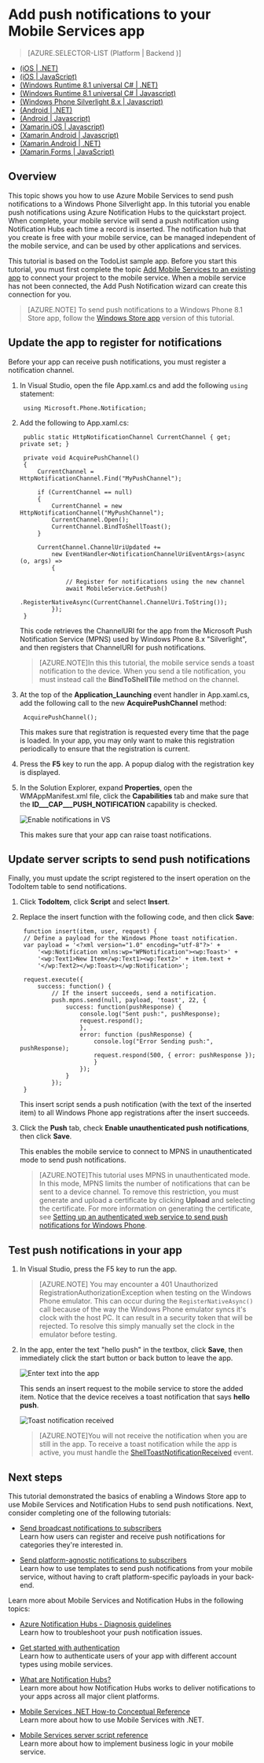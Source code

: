 <properties
	pageTitle="Add push notifications to your Mobile Services app (Windows Phone) | Microsoft Azure"
	description="Learn how to use Azure Mobile Services and Notification Hubs to send push notifications to your Windows Phone app."
	services="mobile-services,notification-hubs"
	documentationCenter="windows"
	authors="ggailey777"
	manager="dwrede"
	editor=""/>

<tags
	ms.service="mobile-services"
	ms.workload="mobile"
	ms.tgt_pltfrm="mobile-windows-phone"
	ms.devlang="dotnet"
	ms.topic="article"
	ms.date="07/21/2016"
	ms.author="glenga"/>


# Add push notifications to your Mobile Services app

> [AZURE.SELECTOR-LIST (Platform | Backend )]
- [(iOS | .NET)](mobile-services-dotnet-backend-ios-get-started-push.md)
- [(iOS | JavaScript)](mobile-services-javascript-backend-ios-get-started-push.md)
- [(Windows Runtime 8.1 universal C# | .NET)](mobile-services-dotnet-backend-windows-universal-dotnet-get-started-push.md)
- [(Windows Runtime 8.1 universal C# | Javascript)](mobile-services-javascript-backend-windows-universal-dotnet-get-started-push.md)
- [(Windows Phone Silverlight 8.x | Javascript)](mobile-services-javascript-backend-windows-phone-get-started-push.md)
- [(Android | .NET)](mobile-services-dotnet-backend-android-get-started-push.md)
- [(Android | Javascript)](mobile-services-javascript-backend-android-get-started-push.md)
- [(Xamarin.iOS | Javascript)](partner-xamarin-mobile-services-ios-get-started-push.md)
- [(Xamarin.Android | Javascript)](partner-xamarin-mobile-services-android-get-started-push.md)
- [(Xamarin.Android | .NET)](mobile-services-dotnet-backend-xamarin-android-get-started-push.md)
- [(Xamarin.Forms | JavaScript)](partner-xamarin-mobile-services-xamarin-forms-get-started-push.md)

## Overview

This topic shows you how to use Azure Mobile Services to send push notifications to a Windows Phone Silverlight app. In this tutorial you enable push notifications using Azure Notification Hubs to the quickstart project. When complete, your mobile service will send a push notification using Notification Hubs each time a record is inserted. The notification hub that you create is free with your mobile service, can be managed independent of the mobile service, and can be used by other applications and services.

This tutorial is based on the TodoList sample app. Before you start this tutorial, you must first complete the topic [Add Mobile Services to an existing app] to connect your project to the mobile service. When a mobile service has not been connected, the Add Push Notification wizard can create this connection for you.

>[AZURE.NOTE] To send push notifications to a Windows Phone 8.1 Store app, follow the [Windows Store app](mobile-services-javascript-backend-windows-universal-dotnet-get-started-push.md) version of this tutorial.

## <a id="update-app"></a> Update the app to register for notifications

Before your app can receive push notifications, you must register a notification channel.

1. In Visual Studio, open the file App.xaml.cs and add the following `using` statement:

        using Microsoft.Phone.Notification;

3. Add the following to App.xaml.cs:

        public static HttpNotificationChannel CurrentChannel { get; private set; }

        private void AcquirePushChannel()
        {
            CurrentChannel = HttpNotificationChannel.Find("MyPushChannel");

            if (CurrentChannel == null)
            {
                CurrentChannel = new HttpNotificationChannel("MyPushChannel");
                CurrentChannel.Open();
                CurrentChannel.BindToShellToast();
            }

            CurrentChannel.ChannelUriUpdated +=
                new EventHandler<NotificationChannelUriEventArgs>(async (o, args) =>
                {

                    // Register for notifications using the new channel
                    await MobileService.GetPush()
                        .RegisterNativeAsync(CurrentChannel.ChannelUri.ToString());
                });
        }

    This code retrieves the ChannelURI for the app from the Microsoft Push Notification Service (MPNS) used by Windows Phone 8.x "Silverlight", and then registers that ChannelURI for push notifications.

	>[AZURE.NOTE]In this this tutorial, the mobile service sends a toast notification to the device. When you send a tile notification, you must instead call the **BindToShellTile** method on the channel.

4. At the top of the **Application_Launching** event handler in App.xaml.cs, add the following call to the new **AcquirePushChannel** method:

        AcquirePushChannel();

	This makes sure that registration is requested every time that the page is loaded. In your app, you may only want to make this registration periodically to ensure that the registration is current.

5. Press the **F5** key to run the app. A popup dialog with the registration key is displayed.

6.	In the Solution Explorer, expand **Properties**, open the WMAppManifest.xml file, click the **Capabilities** tab and make sure that the **ID___CAP___PUSH_NOTIFICATION** capability is checked.

   	![Enable notifications in VS](./media/mobile-services-javascript-backend-windows-phone-get-started-push/mobile-app-enable-push-wp8.png)

   	This makes sure that your app can raise toast notifications.

## <a id="update-scripts"></a> Update server scripts to send push notifications

Finally, you must update the script registered to the insert operation on the TodoItem table to send notifications.

1. Click **TodoItem**, click **Script** and select **Insert**.

2. Replace the insert function with the following code, and then click **Save**:

		function insert(item, user, request) {
		// Define a payload for the Windows Phone toast notification.
		var payload = '<?xml version="1.0" encoding="utf-8"?>' +
		    '<wp:Notification xmlns:wp="WPNotification"><wp:Toast>' +
		    '<wp:Text1>New Item</wp:Text1><wp:Text2>' + item.text +
		    '</wp:Text2></wp:Toast></wp:Notification>';

		request.execute({
		    success: function() {
		        // If the insert succeeds, send a notification.
		    	push.mpns.send(null, payload, 'toast', 22, {
		            success: function(pushResponse) {
		                console.log("Sent push:", pushResponse);
						request.respond();
		                },              
		                error: function (pushResponse) {
		                    console.log("Error Sending push:", pushResponse);
							request.respond(500, { error: pushResponse });
		                    }
		                });
		            }
		        });      
		}

	This insert script sends a push notification (with the text of the inserted item) to all Windows Phone app registrations after the insert succeeds.

3. Click the **Push** tab, check **Enable unauthenticated push notifications**, then click **Save**.

	This enables the mobile service to connect to MPNS in unauthenticated mode to send push notifications.

	>[AZURE.NOTE]This tutorial uses MPNS in unauthenticated mode. In this mode, MPNS limits the number of notifications that can be sent to a device channel. To remove this restriction, you must generate and upload a certificate by clicking **Upload** and selecting the certificate. For more information on generating the certificate, see [Setting up an authenticated web service to send push notifications for Windows Phone].

## <a id="test"></a> Test push notifications in your app

1. In Visual Studio, press the F5 key to run the app.

    >[AZURE.NOTE] You may encounter a 401 Unauthorized RegistrationAuthorizationException when testing on the Windows Phone emulator. This can occur during the `RegisterNativeAsync()` call because of the way the Windows Phone emulator syncs it's clock with the host PC. It can result in a security token that will be rejected. To resolve this simply manually set the clock in the emulator before testing.

5. In the app, enter the text "hello push" in the textbox, click **Save**, then immediately click the start button or back button to leave the app.

   	![Enter text into the app](./media/mobile-services-javascript-backend-windows-phone-get-started-push/mobile-quickstart-push3-wp8.png)

  	This sends an insert request to the mobile service to store the added item. Notice that the device receives a toast notification that says **hello push**.

	![Toast notification received](./media/mobile-services-javascript-backend-windows-phone-get-started-push/mobile-quickstart-push5-wp8.png)

	>[AZURE.NOTE]You will not receive the notification when you are still in the app. To receive a toast notification while the app is active, you must handle the [ShellToastNotificationReceived](http://msdn.microsoft.com/library/windowsphone/develop/microsoft.phone.notification.httpnotificationchannel.shelltoastnotificationreceived.aspx) event.

## <a name="next-steps"> </a>Next steps

This tutorial demonstrated the basics of enabling a Windows Store app to use Mobile Services and Notification Hubs to send push notifications. Next, consider completing one of the following tutorials:

+ [Send broadcast notifications to subscribers](https://azure.microsoft.com/en-us/documentation/articles/notification-hubs-windows-phone-push-xplat-segmented-mpns-notification/)
	<br/>Learn how users can register and receive push notifications for categories they're interested in.

+ [Send platform-agnostic notifications to subscribers](https://azure.microsoft.com/en-us/documentation/articles/notification-hubs-aspnet-cross-platform-notification/)
	<br/>Learn how to use templates to send push notifications from your mobile service, without having to craft platform-specific payloads in your back-end.


Learn more about Mobile Services and Notification Hubs in the following topics:

* [Azure Notification Hubs - Diagnosis guidelines](https://azure.microsoft.com/en-us/documentation/articles/notification-hubs-push-notification-fixer/)
	<br/>Learn how to troubleshoot your push notification issues.

* [Get started with authentication]
  <br/>Learn how to authenticate users of your app with different account types using mobile services.

* [What are Notification Hubs?]
  <br/>Learn more about how Notification Hubs works to deliver notifications to your apps across all major client platforms.

* [Mobile Services .NET How-to Conceptual Reference]
  <br/>Learn more about how to use Mobile Services with .NET.

* [Mobile Services server script reference]
  <br/>Learn more about how to implement business logic in your mobile service.

<!-- Anchors. -->

<!-- Images. -->


<!-- URLs. -->
[Submit an app page]: http://go.microsoft.com/fwlink/p/?LinkID=266582
[My Applications]: http://go.microsoft.com/fwlink/p/?LinkId=262039
[Live SDK for Windows]: http://go.microsoft.com/fwlink/p/?LinkId=262253
[Add Mobile Services to an existing app]: mobile-services-windows-phone-get-started-data.md
[Get started with authentication]: mobile-services-windows-phone-get-started-users.md

[Setting up an authenticated web service to send push notifications for Windows Phone]: http://msdn.microsoft.com/library/windowsphone/develop/ff941099(v=vs.105).aspx

[Mobile Services server script reference]: http://go.microsoft.com/fwlink/?LinkId=262293
[Mobile Services .NET How-to Conceptual Reference]: mobile-services-windows-dotnet-how-to-use-client-library.md

[What are Notification Hubs?]: https://azure.microsoft.com/en-us/documentation/articles/notification-hubs-push-notification-overview/
